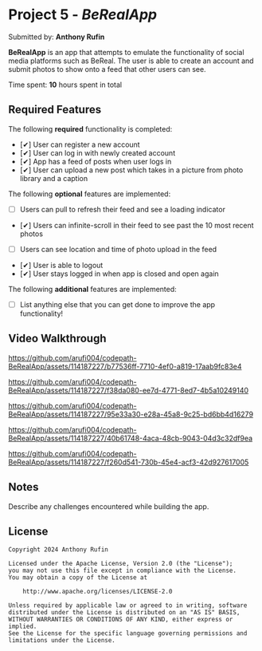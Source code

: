 # Project 5 - *BeRealApp*

Submitted by: **Anthony Rufin**

**BeRealApp** is an app that attempts to emulate the functionality of social media platforms such as BeReal. The user is able to create an account and submit photos to show onto a feed that other users can see. 

Time spent: **10** hours spent in total

## Required Features

The following **required** functionality is completed:

- [✔] User can register a new account
- [✔] User can log in with newly created account
- [✔] App has a feed of posts when user logs in
- [✔] User can upload a new post which takes in a picture from photo library and a caption	
 
The following **optional** features are implemented:

- [ ] Users can pull to refresh their feed and see a loading indicator
- [✔] Users can infinite-scroll in their feed to see past the 10 most recent photos
- [ ] Users can see location and time of photo upload in the feed	
- [✔] User is able to logout
- [✔] User stays logged in when app is closed and open again	


The following **additional** features are implemented:

- [ ] List anything else that you can get done to improve the app functionality!

## Video Walkthrough


https://github.com/arufi004/codepath-BeRealApp/assets/114187227/b77536ff-7710-4ef0-a819-17aab9fc83e4



https://github.com/arufi004/codepath-BeRealApp/assets/114187227/f38da080-ee7d-4771-8ed7-4b5a10249140




https://github.com/arufi004/codepath-BeRealApp/assets/114187227/95e33a30-e28a-45a8-9c25-bd6bb4d16279



https://github.com/arufi004/codepath-BeRealApp/assets/114187227/40b61748-4aca-48cb-9043-04d3c32df9ea



https://github.com/arufi004/codepath-BeRealApp/assets/114187227/f260d541-730b-45e4-acf3-42d927617005


## Notes

Describe any challenges encountered while building the app.

## License

    Copyright 2024 Anthony Rufin

    Licensed under the Apache License, Version 2.0 (the "License");
    you may not use this file except in compliance with the License.
    You may obtain a copy of the License at

        http://www.apache.org/licenses/LICENSE-2.0

    Unless required by applicable law or agreed to in writing, software
    distributed under the License is distributed on an "AS IS" BASIS,
    WITHOUT WARRANTIES OR CONDITIONS OF ANY KIND, either express or implied.
    See the License for the specific language governing permissions and
    limitations under the License.

